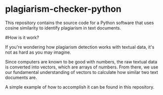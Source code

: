 # plagiarism-checker-python

This repository contains the source code for a Python software that uses cosine similarity to identify plagiarism in text documents.

#How is it work?

If you're wondering how plagiarism detection works with textual data, it's not as hard as you may imagine.

Since computers are known to be good with numbers, the raw textual data is converted into vectors, which are arrays of numbers. From there, we use our fundamental understanding of vectors to calculate how similar two text documents are.

A simple example of how to accomplish it can be found in this repository.
